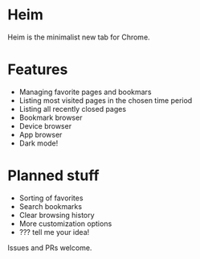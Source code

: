 # Heim

Heim is the minimalist new tab for Chrome.

# Features

* Managing favorite pages and bookmars
* Listing most visited pages in the chosen time period
* Listing all recently closed pages
* Bookmark browser
* Device browser
* App browser
* Dark mode!

# Planned stuff

* Sorting of favorites
* Search bookmarks
* Clear browsing history
* More customization options
* ??? tell me your idea!

Issues and PRs welcome.